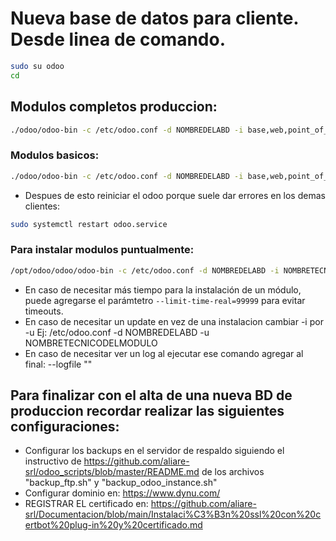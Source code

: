 # Nueva base de datos para cliente. Desde linea de comando.

```bash
sudo su odoo
cd
```

## Modulos completos produccion:

```bash
./odoo/odoo-bin -c /etc/odoo.conf -d NOMBREDELABD -i base,web,point_of_sale,sale_management,web_responsive,stock,purchase,account,hw_restaurant_ip_printer,contacts,hr,mrp,hw_escpos_network_printer,board,l10n_ar,l10n_ar_afipws_fe,l10n_ar_afipws,pos_l10n_ar_identification,l10n_ar_pos_einvoice_ticket,l10n_ar_pos_moldeo_fix,10n_latam_base,l10n_latam_invoice_document,ais_pos_show_takein_takeout_money_button,l10n_latam_check,pos_discount,pos_epson_printer_restaurant,google_account,google_drive,google_gmail,kg_hide_menu,product_brand,partner_statement,sh_pos_customer_account,ais_filtro_informes,pos_employee_close_session,pos_hide_cost_price_and_margin,pos_restrict,product_tax_multicompany_default,stock_quantity_history_location,stock_barcodes,hr_expense,l10n_ar_reports,ais_pos_discount_auth,ais_credit_card_instalment_pos,l10n_ar_rg5614,l10n_ar_rg5616,ais_bi_pos_receipt_in_backend --load-language es_AR --language es_AR -p 8070 --stop-after-init --without-demo=all
```

### Modulos basicos: 

```bash
./odoo/odoo-bin -c /etc/odoo.conf -d NOMBREDELABD -i base,web,point_of_sale,web_responsive,stock,purchase,account --load-language es_AR --language es_AR -p 8070 --stop-after-init --without-demo=all
```

* Despues de esto reiniciar el odoo porque suele dar errores en los demas clientes:

```bash
sudo systemctl restart odoo.service
```
### Para instalar modulos puntualmente:
```bash
/opt/odoo/odoo/odoo-bin -c /etc/odoo.conf -d NOMBREDELABD -i NOMBRETECNICODELMODULO --load-language es_AR --language es_AR -p 8070 --stop-after-init --without-demo=all
```
- En caso de necesitar más tiempo para la instalación de un módulo, puede agregarse el parámtetro `--limit-time-real=99999` para evitar timeouts.
- En caso de necesitar un update en vez de una instalacion cambiar -i por -u Ej: /etc/odoo.conf -d NOMBREDELABD -u NOMBRETECNICODELMODULO
- En caso de necesitar ver un log al ejecutar ese comando agregar al final: --logfile ""

## Para finalizar con el alta de una nueva BD de produccion recordar realizar las siguientes configuraciones:
- Configurar los backups en el servidor de respaldo siguiendo el instructivo de https://github.com/aliare-srl/odoo_scripts/blob/master/README.md de los archivos "backup_ftp.sh" y "backup_odoo_instance.sh"
- Configurar dominio en: https://www.dynu.com/
- REGISTRAR EL certificado en: https://github.com/aliare-srl/Documentacion/blob/main/Instalaci%C3%B3n%20ssl%20con%20certbot%20plug-in%20y%20certificado.md





